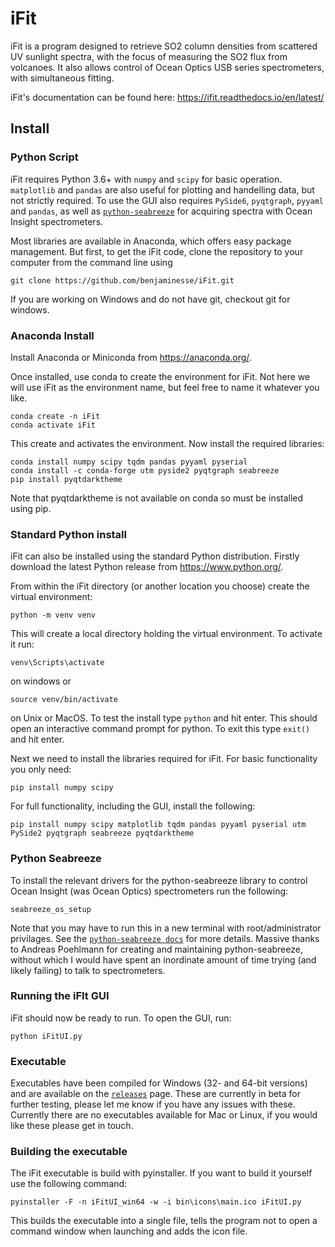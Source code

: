# iFit

iFit is a program designed to retrieve SO2 column densities from scattered UV sunlight spectra, with the focus of measuring the SO2 flux from volcanoes. It also allows control of Ocean Optics USB series spectrometers, with simultaneous fitting.

iFit's documentation can be found here: https://ifit.readthedocs.io/en/latest/

## Install

### Python Script

iFit requires Python 3.6+ with `numpy` and `scipy` for basic operation. `matplotlib` and `pandas` are also useful for plotting and handelling data, but not strictly required. To use the GUI also requires `PySide6`, `pyqtgraph`, `pyyaml` and `pandas`, as well as [`python-seabreeze`](https://github.com/ap--/python-seabreeze) for acquiring spectra with Ocean Insight spectrometers.

Most libraries are available in Anaconda, which offers easy package management.  But first, to get the iFit code, clone the repository to your computer from the command line using

``git clone https://github.com/benjaminesse/iFit.git``

If you are working on Windows and do not have git, checkout git for windows.

### Anaconda Install

Install Anaconda or Miniconda from https://anaconda.org/.

Once installed, use conda to create the environment for iFit. Not here we will use iFit as the environment name, but feel free to name it whatever you like.

```
conda create -n iFit
conda activate iFit
```

This create and activates the environment. Now install the required libraries:

```
conda install numpy scipy tqdm pandas pyyaml pyserial
conda install -c conda-forge utm pyside2 pyqtgraph seabreeze
pip install pyqtdarktheme
```

Note that pyqtdarktheme is not available on conda so must be installed using pip.

### Standard Python install

iFit can also be installed using the standard Python distribution. Firstly download the latest Python release from https://www.python.org/.

From within the iFit directory (or another location you choose) create the virtual environment:

```
python -m venv venv
```

This will create a local directory holding the virtual environment. To activate it run:

```
venv\Scripts\activate
```

on windows or

```
source venv/bin/activate
```

on Unix or MacOS. To test the install type `python` and hit enter. This should open an interactive command prompt for python. To exit this type `exit()` and hit enter.

Next we need to install the libraries required for iFit. For basic functionality you only need:

```
pip install numpy scipy
```

For full functionality, including the GUI, install the following:

```
pip install numpy scipy matplotlib tqdm pandas pyyaml pyserial utm PySide2 pyqtgraph seabreeze pyqtdarktheme
```

### Python Seabreeze

To install the relevant drivers for the python-seabreeze library to control Ocean Insight (was Ocean Optics) spectrometers run the following:

```
seabreeze_os_setup
```

Note that you may have to run this in a new terminal with root/administrator privilages. See the [`python-seabreeze docs`](https://python-seabreeze.readthedocs.io/en/latest/) for more details. Massive thanks to Andreas Poehlmann for creating and maintaining python-seabreeze, without which I would have spent an inordinate amount of time trying (and likely failing) to talk to spectrometers.

### Running the iFIt GUI

iFit should now be ready to run. To open the GUI, run:

```
python iFitUI.py
```

### Executable

Executables have been compiled for Windows (32- and 64-bit versions) and are available on the [`releases`](https://github.com/benjaminesse/iFit/releases) page. These are currently in beta for further testing, please let me know if you have any issues with these. Currently there are no executables available for Mac or Linux, if you would like these please get in touch.

### Building the executable

The iFit executable is build with pyinstaller. If you want to build it yourself use the following command:

``pyinstaller -F -n iFitUI_win64 -w -i bin\icons\main.ico iFitUI.py``

This builds the executable into a single file, tells the program not to open a command window when launching and adds the icon file.
